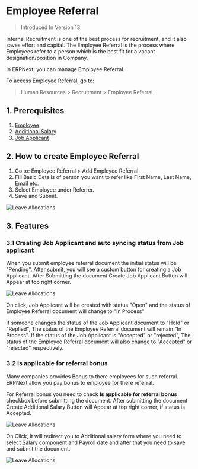 <!-- add-breadcrumbs -->

# Employee Referral

> Introduced In Version 13

Internal Recruitment is one of the best process for recruitment, and it also saves effort and capital.
The Employee Referral is the process where Employees refer to a person which is the best fit for a vacant designation/position in Company.

In ERPNext, you can manage Employee Referral.

To access Employee Referral, go to:

> Human Resources > Recruitment > Employee Referral


## 1. Prerequisites
1. [Employee](/docs/user/manual/en/human-resources/employee)
1. [Additional Salary](/docs/user/manual/en/human-resources/additional-salary)
1. [Job Applicant](/docs/user/manual/en/human-resources/job-applicant)

## 2. How to create Employee Referral
1. Go to: Employee Referral > Add Employee Referral.
1. Fill Basic Details of person you want to refer like First Name, Last Name, Email etc.
1. Select Employee under Referrer.
1. Save and Submit.


<img class="screenshot" alt="Leave Allocations"
	src="{{docs_base_url}}/assets/img/human-resources/employee-referral.png">

## 3. Features

### 3.1 Creating Job Applicant and auto syncing status from Job applicant
When you submit employee referral document the initial status will be "Pending". After submit, you will see a custom button for creating a Job Applicant. After Submitting the document Create Job Applicant Button will Appear at top right corner.

<img class="screenshot" alt="Leave Allocations"
	src="{{docs_base_url}}/assets/img/human-resources/create-job-applicant.png">

On click, Job Applicant will be created with status "Open" and the status of Employee Referral document will change to "In Process"

If someone changes the status of the Job Applicant document to "Hold" or "Replied", The status of the Employee Referral document will remain "In Process". If the status of the Job Applicant is "Accepted" or "rejected", The status of the Employee Referral document will also change to "Accepted" or "rejected" respectively.

### 3.2 Is applicable for referral bonus
Many companies provides Bonus to there employees for such referral. ERPNext allow you pay bonus to employee for there referral.

For Referral bonus you need to check **Is applicable for referral bonus** checkbox before submitting the document. After submitting the document Create Additional Salary Button will Appear at top right corner, if status is Accepted.

<img class="screenshot" alt="Leave Allocations"
	src="{{docs_base_url}}/assets/img/human-resources/referral-bonus.png">

On Click, It will redirect you to Additional salary form where you need to select Salary component and Payroll date and after that you need to save and submit the document.

<img class="screenshot" alt="Leave Allocations"
	src="{{docs_base_url}}/assets/img/human-resources/create-referral-bonus.png">







